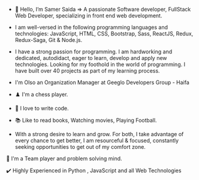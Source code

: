 

- 👋 Hello, I’m Samer Saida => A passionate Software developer, FullStack Web Developer, specializing in front end web development.
- I am well-versed in the following programming languages and technologies: JavaScript, HTML, CSS, Bootstrap, Sass, ReactJS, Redux,
  Redux-Saga, Git & Node.js.
- I have a strong passion for programming. I am hardworking and dedicated, autodidact, eager to learn, develop and apply new
  technologies. Looking for my foothold in the world of programming. I have built over 40 projects as part of my learning process.
- I'm Olso an Organization Manager at Geeglo Developers Group - Haifa

- ♟️ I'm a chess player.
- 💪 I love to write code.
- 📚 Like to read books, Watching movies, Playing Football.
- With a strong desire to learn and grow. For both, I take advantage of every chance to get better, I am resourceful & focused, constantly seeking opportunities to get     out of my comfort zone.

🧪 I'm a Team player and problem solving mind.

✔️ Highly Experienced in Python , JavaScript and all Web Technologies
